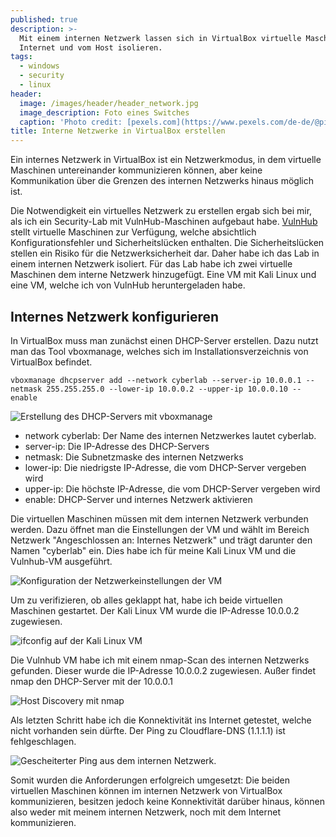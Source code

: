 ```yaml
---
published: true
description: >-
  Mit einem internen Netzwerk lassen sich in VirtualBox virtuelle Maschinen vom
  Internet und vom Host isolieren.
tags:
  - windows
  - security
  - linux
header:
  image: /images/header/header_network.jpg
  image_description: Foto eines Switches
  caption: 'Photo credit: [pexels.com](https://www.pexels.com/de-de/@pixabay/)'
title: Interne Netzwerke in VirtualBox erstellen
---
```

Ein internes Netzwerk in VirtualBox ist ein Netzwerkmodus, in dem virtuelle Maschinen untereinander kommunizieren können, aber keine Kommunikation über die Grenzen des internen Netzwerks hinaus möglich ist.

Die Notwendigkeit ein virtuelles Netzwerk zu erstellen ergab sich bei mir, als ich ein Security-Lab mit VulnHub-Maschinen aufgebaut habe. [VulnHub](https://www.vulnhub.com/) stellt virtuelle Maschinen zur Verfügung, welche absichtlich Konfigurationsfehler und Sicherheitslücken enthalten. Die Sicherheitslücken stellen ein Risiko für die Netzwerksicherheit dar. Daher habe ich das Lab in einem internen Netzwerk isoliert. Für das Lab habe ich zwei virtuelle Maschinen dem interne Netzwerk hinzugefügt. Eine VM mit Kali Linux und eine VM, welche ich von VulnHub heruntergeladen habe.

## Internes Netzwerk konfigurieren

In VirtualBox muss man zunächst einen DHCP-Server erstellen. Dazu nutzt man das Tool vboxmanage, welches sich im Installationsverzeichnis von VirtualBox befindet.

```
vboxmanage dhcpserver add --network cyberlab --server-ip 10.0.0.1 --netmask 255.255.255.0 --lower-ip 10.0.0.2 --upper-ip 10.0.0.10 --enable
```

![Erstellung des DHCP-Servers mit vboxmanage]({{site.baseurl}}/images/vboxmanage.png)

* network cyberlab: Der Name des internen Netzwerkes lautet cyberlab.
* server-ip: Die IP-Adresse des DHCP-Servers
* netmask: Die Subnetzmaske des internen Netzwerks
* lower-ip: Die niedrigste IP-Adresse, die vom DHCP-Server vergeben wird
* upper-ip: Die höchste IP-Adresse, die vom DHCP-Server vergeben wird
* enable: DHCP-Server und internes Netzwerk aktivieren

Die virtuellen Maschinen müssen mit dem internen Netzwerk verbunden werden. Dazu öffnet man die Einstellungen der VM und wählt im Bereich Netzwerk "Angeschlossen an: Internes Netzwerk" und trägt darunter den Namen "cyberlab" ein. Dies habe ich für meine Kali Linux VM und die Vulnhub-VM ausgeführt.

![Konfiguration der Netzwerkeinstellungen der VM]({{site.baseurl}}/images/virtualbox_netzwerk.png)


Um zu verifizieren, ob alles geklappt hat, habe ich beide virtuellen Maschinen gestartet. Der Kali Linux VM wurde die IP-Adresse 10.0.0.2 zugewiesen.

![ifconfig auf der Kali Linux VM]({{site.baseurl}}/images/ifconfig.png)


Die Vulnhub VM habe ich mit einem nmap-Scan des internen Netzwerks gefunden. Dieser wurde die IP-Adresse 10.0.0.2 zugewiesen. Außer findet nmap den DHCP-Server mit der 10.0.0.1

![Host Discovery mit nmap]({{site.baseurl}}/images/nmap_vbox.png)


Als letzten Schritt habe ich die Konnektivität ins Internet getestet, welche nicht vorhanden sein dürfte. Der Ping zu Cloudflare-DNS (1.1.1.1) ist fehlgeschlagen. 

![Gescheiterter Ping aus dem internen Netzwerk.]({{site.baseurl}}/images/ping_vbox.png)


Somit wurden die Anforderungen erfolgreich umgesetzt: Die beiden virtuellen Maschinen können im internen Netzwerk von VirtualBox kommunizieren, besitzen jedoch keine Konnektivität darüber hinaus, können also weder mit meinem internen Netzwerk, noch mit dem Internet kommunizieren.
